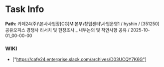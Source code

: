 # Task Info

**Path:** 카페24(주)\본사사업장\[CG]MI본부\창업센터\사업운영1 / hyshin / [351250] 공유오피스 경쟁사 리서치 및 현장조사 _ 내부논의 및 착안사항 공유 / 2025-10-01_00-00-00

### WIKI
- ["https://cafe24.enterprise.slack.com/archives/D03UCQY7K6G"]

